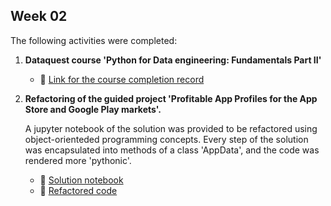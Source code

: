## Week 02

The following activities were completed:
1. **Dataquest course 'Python for Data engineering: Fundamentals Part II'**
    - :link: [Link for the course completion record](https://app.dataquest.io/verify_cert/QTKJP3YOAPKIX7ZHABO9/)

2. **Refactoring of the guided project 'Profitable App Profiles for the App Store and Google Play markets'.** 

    A jupyter notebook of the solution was provided to be refactored using object-orienteded programming concepts. Every step of the solution was encapsulated into methods of a class 'AppData', and the code was rendered more 'pythonic'. 
    - :link: [Solution notebook](./ProfitableAppProfiles.ipynb)
    - :link: [Refactored code](./Refactor.ipynb)

